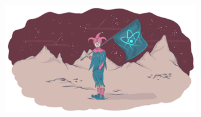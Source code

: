 ![active-tab-width in action](https://raw.githubusercontent.com/nudelx/jestSandBox/master/react_jest.png)
